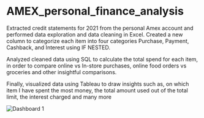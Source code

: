 # AMEX_personal_finance_analysis

Extracted credit statements for 2021 from the personal Amex account and performed data exploration and data cleaning in Excel. Created a new column to categorize each item into four categories Purchase, Payment, Cashback, and Interest using IF NESTED.

Analyzed cleaned data using SQL to calculate the total spend for each item, in order to compare online vs In-store purchases, online food orders vs groceries and other insightful comparisons.

Finally, visualized data using Tableau to draw insights such as, on which item I have spent the most money, the total amount used out of the total limit, the interest charged and many more

![Dashboard 1](https://user-images.githubusercontent.com/114427519/199865504-3feba512-6b76-4a19-bdc8-8cee20108ad9.png)

